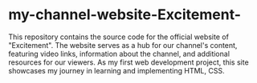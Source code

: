 # my-channel-website-Excitement-
This repository contains the source code for the official website of "Excitement". The website serves as a hub for our channel's content, featuring video links, information about the channel, and additional resources for our viewers. As my first web development project, this site showcases my journey in learning and implementing HTML, CSS.

